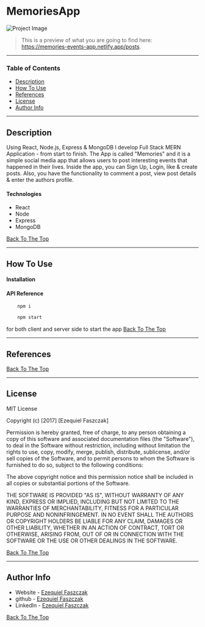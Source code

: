 # MemoriesApp

![Project Image](https://i.gyazo.com/9ea3e6ed66420fa8af2676c596157797.png)

> This is a preview of what you are going to find here: https://memories-events-app.netlify.app/posts.

---

### Table of Contents

- [Description](#description)
- [How To Use](#how-to-use)
- [References](#references)
- [License](#license)
- [Author Info](#author-info)

---

## Description

Using React, Node.js, Express & MongoDB l develop Full Stack MERN Application - from start to finish. The App is called "Memories" and it is a simple social media app that allows users to post interesting events that happened in their lives.
Inside the app, you can Sign Up, Login, like & create posts. Also, you have the functionality to comment a post, view post details & enter the authors profile.

#### Technologies

- React
- Node
- Express
- MongoDB

[Back To The Top](#MemoriesApp)

---

## How To Use

#### Installation


#### API Reference

```html
    npm i
```

```html
    npm start
```
for both client and server side to start the app
[Back To The Top](#MemoriesApp)

---

## References
[Back To The Top](#MemoriesApp)

---

## License

MIT License

Copyright (c) [2017] [Ezequiel Faszczak]

Permission is hereby granted, free of charge, to any person obtaining a copy
of this software and associated documentation files (the "Software"), to deal
in the Software without restriction, including without limitation the rights
to use, copy, modify, merge, publish, distribute, sublicense, and/or sell
copies of the Software, and to permit persons to whom the Software is
furnished to do so, subject to the following conditions:

The above copyright notice and this permission notice shall be included in all
copies or substantial portions of the Software.

THE SOFTWARE IS PROVIDED "AS IS", WITHOUT WARRANTY OF ANY KIND, EXPRESS OR
IMPLIED, INCLUDING BUT NOT LIMITED TO THE WARRANTIES OF MERCHANTABILITY,
FITNESS FOR A PARTICULAR PURPOSE AND NONINFRINGEMENT. IN NO EVENT SHALL THE
AUTHORS OR COPYRIGHT HOLDERS BE LIABLE FOR ANY CLAIM, DAMAGES OR OTHER
LIABILITY, WHETHER IN AN ACTION OF CONTRACT, TORT OR OTHERWISE, ARISING FROM,
OUT OF OR IN CONNECTION WITH THE SOFTWARE OR THE USE OR OTHER DEALINGS IN THE
SOFTWARE.

[Back To The Top](#MemoriesApp)

---

## Author Info

- Website - [Ezequiel Faszczak](https://ezefaz.github.io/portfolio/)
- github - [Ezequiel Faszczak](https://github.com/ezefaz/)
- LinkedIn - [Ezequiel Faszczak](https://www.linkedin.com/in/ezequiel-faszczak-1537b01bb/)

[Back To The Top](#MemoriesApp)
